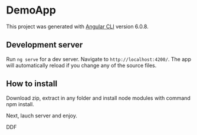 # DemoApp

This project was generated with [Angular CLI](https://github.com/angular/angular-cli) version 6.0.8.

## Development server

Run `ng serve` for a dev server. Navigate to `http://localhost:4200/`. The app will automatically reload if you change any of the source files.


## How to install

Download zip, extract in any folder and install node modules with command npm install. 

Next, lauch server and enjoy.

DDF